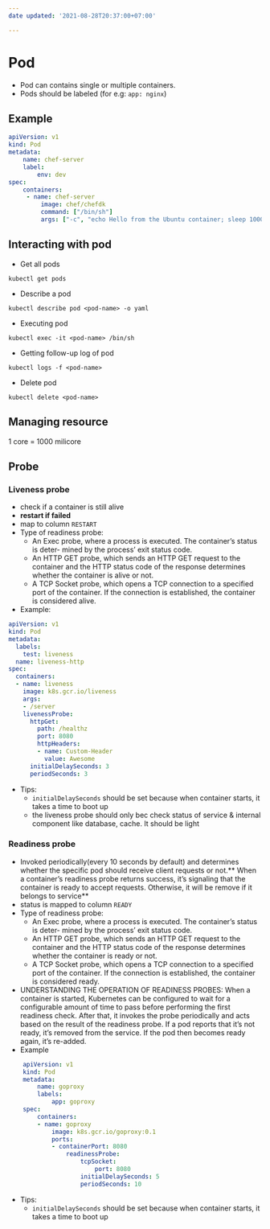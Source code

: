 ```yaml
---
date updated: '2021-08-28T20:37:00+07:00'

---
```


# Pod

- Pod can contains single or multiple containers.
- Pods should be labeled (for e.g: `app: nginx`)

## Example

```yml
apiVersion: v1  
kind: Pod  
metadata:  
	name: chef-server
	label:
		env: dev
spec:  
	containers:  
	 - name: chef-server  
		 image: chef/chefdk  
		 command: ["/bin/sh"]  
		 args: ["-c", "echo Hello from the Ubuntu container; sleep 1000"]
```

## Interacting with pod

- Get all pods

```shell
kubectl get pods
```

- Describe a pod

```shell
kubectl describe pod <pod-name> -o yaml
```

- Executing pod
```
kubectl exec -it <pod-name> /bin/sh
```

- Getting follow-up log of pod

```shell
kubectl logs -f <pod-name>
```

- Delete pod

```
kubectl delete <pod-name>
```



## Managing resource 

1 core = 1000 milicore


## Probe

### Liveness probe

- check if a container is still alive
- **restart if failed**
- map to column `RESTART`
-  Type of readiness probe:
	-  An Exec probe, where a process is executed. The container’s status is deter- mined by the process’ exit status code.
	- An HTTP GET probe, which sends an HTTP GET request to the container and the HTTP status code of the response determines whether the container is alive or not.
	- A TCP Socket probe, which opens a TCP connection to a specified port of the container. If the connection is established, the container is considered alive.
- Example:
```yaml
apiVersion: v1
kind: Pod
metadata:
  labels:
    test: liveness
  name: liveness-http
spec:
  containers:
  - name: liveness
    image: k8s.gcr.io/liveness
    args:
    - /server
    livenessProbe:
      httpGet:
        path: /healthz
        port: 8080
        httpHeaders:
        - name: Custom-Header
          value: Awesome
      initialDelaySeconds: 3
      periodSeconds: 3
```

- Tips: 
	- `initialDelaySeconds` should be set because when container starts, it takes a time to boot up
	-  the liveness probe should only bec check status of service & internal component like database, cache. It should be light


### Readiness probe
-  Invoked periodically(every 10 seconds by default) and determines whether the specific pod should receive client requests or not.** When a container’s readiness probe returns success, it’s signaling that the container is ready to accept requests. Otherwise, it will be remove if it belongs to service**
-  status is mapped to column `READY`
- Type of readiness probe:
	-  An Exec probe, where a process is executed. The container’s status is deter- mined by the process’ exit status code.
	- An HTTP GET probe, which sends an HTTP GET request to the container and the HTTP status code of the response determines whether the container is ready or not.
	- A TCP Socket probe, which opens a TCP connection to a specified port of the container. If the connection is established, the container is considered ready.
- UNDERSTANDING THE OPERATION OF READINESS PROBES: When a container is started, Kubernetes can be configured to wait for a configurable amount of time to pass before performing the first readiness check. After that, it invokes the probe periodically and acts based on the result of the readiness probe. If a pod reports that it’s not ready, it’s removed from the service. If the pod then becomes ready again, it’s re-added.
- Example
```yml
	apiVersion: v1
	kind: Pod
	metadata:
		name: goproxy
		labels:
			app: goproxy
	spec:
		containers:
		- name: goproxy
			image: k8s.gcr.io/goproxy:0.1
			ports:
			- containerPort: 8080
				readinessProbe:
					tcpSocket:
						port: 8080
					initialDelaySeconds: 5
					periodSeconds: 10
```
- Tips: 
	- `initialDelaySeconds` should be set because when container starts, it takes a time to boot up
